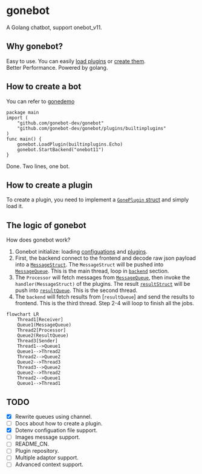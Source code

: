 # gonebot
A Golang chatbot, support onebot_v11.
## Why gonebot?
Easy to use. You can easily [load plugins](#how-to-create-a-bot) or [create them](#how-to-create-a-plugin).  
Better Performance. Powered by golang.
## How to create a bot
You can refer to [gonedemo](https://github.com/gonebot-dev/gonedemo)
```
package main
import (
	"github.com/gonebot-dev/gonebot"
	"github.com/gonebot-dev/gonebot/plugins/builtinplugins"
)
func main() {
	gonebot.LoadPlugin(builtinplugins.Echo)
	gonebot.StartBackend("onebot11")
}
```
Done. Two lines, one bot.
## How to create a plugin
To create a plugin, you need to implement a [`GonePlugin` struct](./plugins/pluginStruct.go) and simply load it.  

## The logic of gonebot
How does gonebot work?  
1. Gonebot initialize: loading [configuations](./configuations/) and [plugins](./plugins/pluginManager.go).  
2. First, the backend connect to the frontend and decode raw json payload into a [`MessageStruct`](./messages/messageStruct.go). The `MessageStruct` will be pushed into [`MessageQueue`](./messages/messageQueue.go). This is the main thread, loop in [`backend`](./backend/) section.  
3. The `Processor` will fetch messages from [`MessageQueue`](./messages/messageQueue.go), then invoke the `handler(MessageStruct)` of the plugins. The result [`resultStruct`](./messages/resultStruct.go) will be push into [`resultQueue`](./messages/resultQueue.go). This is the second thread.
4. The `backend` will fetch results from [`resultQueue`] and send the results to frontend. This is the third thread.
Step 2-4 will loop to finish all the jobs.
```mermaid
flowchart LR
    Thread1[Receiver]
    Queue1(MessageQueue)
    Thread2[Processor]
    Queue2(ResultQueue)
    Thread3[Sender]
    Thread1-->Queue1
    Queue1-->Thread2
    Thread2-->Queue2
    Queue2-->Thread3
    Thread3-->Queue2
    Queue2-->Thread2
    Thread2-->Queue1
    Queue1-->Thread1
```

## TODO
- [x] Rewrite queues using channel.
- [ ] Docs about how to create a plugin.
- [x] Dotenv configuation file support.
- [ ] Images message support.
- [ ] README_CN.
- [ ] Plugin repository.
- [ ] Multiple adaptor support.
- [ ] Advanced context support.